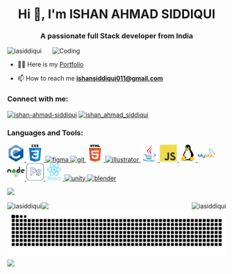 <h1 align="center">Hi 👋, I'm ISHAN AHMAD SIDDIQUI</h1>

<h3 align="center">A passionate full Stack developer from India</h3>
<img align="right" alt="Coding" width="400" src="https://miro.medium.com/max/1360/0*7Q3yvSIv_t0ioJ-Z.gif" />

<p align="left"> <img src="https://komarev.com/ghpvc/?username=iasiddiqui&label=Profile%20views&color=0e75b6&style=flat" alt="iasiddiqui" /> </p>



- 👨‍💻 Here is my [Portfolio](https://ishan-ahmad-sddiqui.netlify.app/)

- 📫 How to reach me **ishansiddiqui011@gmail.com**

<h3 align="left">Connect with me:</h3>
<p align="left">
<a href="https://linkedin.com/in/ishan-ahmad-siddiqui" target="blank"><img align="center" src="https://raw.githubusercontent.com/rahuldkjain/github-profile-readme-generator/master/src/images/icons/Social/linked-in-alt.svg" alt="ishan-ahmad-siddiqui" height="30" width="40" /></a>
<a href="https://instagram.com/ishan_ahmad_siddiqui" target="blank"><img align="center" src="https://raw.githubusercontent.com/rahuldkjain/github-profile-readme-generator/master/src/images/icons/Social/instagram.svg" alt="ishan_ahmad_siddiqui" height="30" width="40" /></a>
</p>


<h3 align="left">Languages and Tools:</h3>

<p align="left"> 

</a> <a href="https://www.cprogramming.com/" target="_blank" rel="noreferrer"> <img src="https://raw.githubusercontent.com/devicons/devicon/master/icons/c/c-original.svg" alt="c" width="40" height="40"/> </a> 
<a href="https://www.w3schools.com/css/" target="_blank" rel="noreferrer"> <img src="https://raw.githubusercontent.com/devicons/devicon/master/icons/css3/css3-original-wordmark.svg" alt="css3" width="40" height="40"/> </a> 
<a href="https://www.figma.com/" target="_blank" rel="noreferrer"> <img src="https://www.vectorlogo.zone/logos/figma/figma-icon.svg" alt="figma" width="40" height="40"/> </a> 
<a href="https://git-scm.com/" target="_blank" rel="noreferrer"> <img src="https://www.vectorlogo.zone/logos/git-scm/git-scm-icon.svg" alt="git" width="40" height="40"/> </a> 
<a href="https://www.w3.org/html/" target="_blank" rel="noreferrer"> <img src="https://raw.githubusercontent.com/devicons/devicon/master/icons/html5/html5-original-wordmark.svg" alt="html5" width="40" height="40"/> </a> 
<a href="https://www.adobe.com/in/products/illustrator.html" target="_blank" rel="noreferrer"> <img src="https://www.vectorlogo.zone/logos/adobe_illustrator/adobe_illustrator-icon.svg" alt="illustrator" width="40" height="40"/> </a> 
<a href="https://www.java.com" target="_blank" rel="noreferrer"> <img src="https://raw.githubusercontent.com/devicons/devicon/master/icons/java/java-original.svg" alt="java" width="40" height="40"/> </a> 
<a href="https://developer.mozilla.org/en-US/docs/Web/JavaScript" target="_blank" rel="noreferrer"> <img src="https://raw.githubusercontent.com/devicons/devicon/master/icons/javascript/javascript-original.svg" alt="javascript" width="40" height="40"/> </a> 
<a href="https://www.linux.org/" target="_blank" rel="noreferrer"> <img src="https://raw.githubusercontent.com/devicons/devicon/master/icons/linux/linux-original.svg" alt="linux" width="40" height="40"/> </a> 
<a href="https://www.mysql.com/" target="_blank" rel="noreferrer"> <img src="https://raw.githubusercontent.com/devicons/devicon/master/icons/mysql/mysql-original-wordmark.svg" alt="mysql" width="40" height="40"/> </a> 
<a href="https://nodejs.org" target="_blank" rel="noreferrer"> <img src="https://raw.githubusercontent.com/devicons/devicon/master/icons/nodejs/nodejs-original-wordmark.svg" alt="nodejs" width="40" height="40"/> </a> 
<a href="https://www.photoshop.com/en" target="_blank" rel="noreferrer"> <img src="https://raw.githubusercontent.com/devicons/devicon/master/icons/photoshop/photoshop-line.svg" alt="photoshop" width="40" height="40"/> </a> 
<a href="https://reactjs.org/" target="_blank" rel="noreferrer"> <img src="https://raw.githubusercontent.com/devicons/devicon/master/icons/react/react-original-wordmark.svg" alt="react" width="40" height="40"/> </a> 
<a href="https://unity.com/" target="_blank" rel="noreferrer"> <img src="https://www.vectorlogo.zone/logos/unity3d/unity3d-icon.svg" alt="unity" width="40" height="40"/> </a> 
<a href="https://www.blender.org/" target="_blank" rel="noreferrer"> <img src="https://download.blender.org/branding/community/blender_community_badge_white.svg" alt="blender" width="40" height="40"/> 
</p>



<img src="https://user-images.githubusercontent.com/73097560/115834477-dbab4500-a447-11eb-908a-139a6edaec5c.gif">

<p><img align="left" src="https://github-readme-streak-stats.herokuapp.com/?user=iasiddiqui&" alt="iasiddiqui" /></p>
<p><img align="right" src="https://github-readme-stats.vercel.app/api/top-langs?username=iasiddiqui&show_icons=true&locale=en&layout=compact" alt="iasiddiqui" /></p>



<img src="https://user-images.githubusercontent.com/73097560/115834477-dbab4500-a447-11eb-908a-139a6edaec5c.gif">


<br clear="both"/>
<img src="https://raw.githubusercontent.com/iasiddiqui/iasiddiqui/output/snake.svg" alt="Snake animation" />
<img src="https://user-images.githubusercontent.com/73097560/115834477-dbab4500-a447-11eb-908a-139a6edaec5c.gif">
